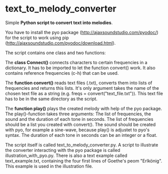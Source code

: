 # text_to_melody_converter
Simple **Python script to convert text into melodies**.

You have to install the pyo package (http://ajaxsoundstudio.com/pyodoc/) for the script to work using pip (http://ajaxsoundstudio.com/pyodoc/download.html).

The script contains one class and two functions:

The **class Connect()** connects characters to certain frequencies in a dictionary. It has to be imported to let the function convert() work. It also contains reference frequencies (c-h) that can be used.

The **function convert()** reads text files (.txt), converts them into lists of frequencies and returns this lists. It's only argument takes the name of the chosen text file as a string (e.g. freqs = convert("text_file.txt")). This text file has to be in the same directory as the script.

The **function play()** plays the created melody with help of the pyo package. The play()-function takes three arguments: The list of frequencies, the sound and the duration of each tone in seconds. The list of frequencies should be a list you created with convert(). The sound should be created with pyo, for example a sine-wave, because play() is adjustet to pyo's syntax. The duration of each tone in seconds can be an integer or a float.

The script itself is called text_to_melody_converter.py. A script to illustrate the converter interacting with the pyo package is called illustration_with_pyo.py. There is also a text example called text_example.txt, containing the four first lines of Goethe's peom "Erlkönig". This example is used in the illustration file.
